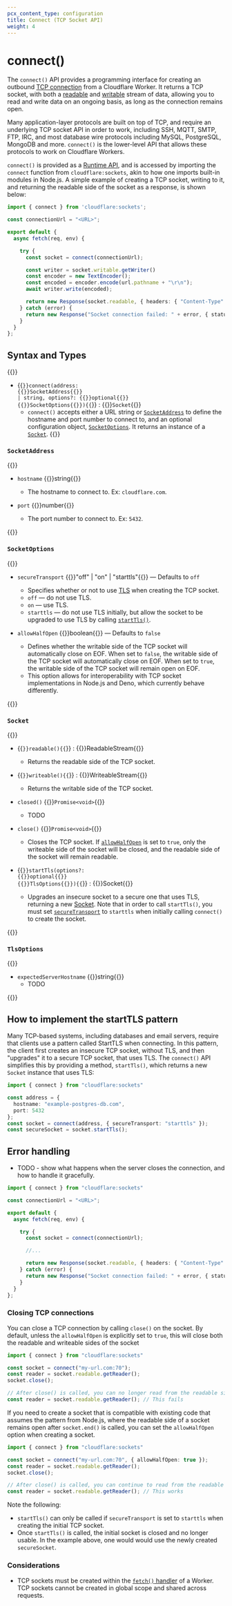 ```yaml
---
pcx_content_type: configuration
title: Connect (TCP Socket API)
weight: 4
---
```


# connect()

The `connect()` API provides a programming interface for creating an outbound [TCP connection](https://www.cloudflare.com/learning/ddos/glossary/tcp-ip/) from a Cloudflare Worker. It returns a TCP socket, with both a [readable](/workers/runtime-apis/streams/readablestream/) and [writable](/workers/runtime-apis/streams/writablestream/) stream of data, allowing you to read and write data on an ongoing basis, as long as the connection remains open.

Many application-layer protocols are built on top of TCP, and require an underlying TCP socket API in order to work, including SSH, MQTT, SMTP, FTP, IRC, and most database wire protocols including MySQL, PostgreSQL, MongoDB and more. `connect()` is the lower-level API that allows these protocols to work on Cloudflare Workers.

`connect()` is provided as a [Runtime API](/workers/runtime-apis/), and is accessed by importing the `connect` function from `cloudflare:sockets`, akin to how one imports built-in modules in Node.js. A simple example of creating a TCP socket, writing to it, and returning the readable side of the socket as a response, is shown below:


```typescript
import { connect } from 'cloudflare:sockets';

const connectionUrl = "<URL>";

export default {
  async fetch(req, env) {

    try {
      const socket = connect(connectionUrl);

      const writer = socket.writable.getWriter()
      const encoder = new TextEncoder();
      const encoded = encoder.encode(url.pathname + "\r\n");
      await writer.write(encoded);

      return new Response(socket.readable, { headers: { "Content-Type": "text/plain" } });
    } catch (error) {
      return new Response("Socket connection failed: " + error, { status: 500 });
    }
  }
};
```

## Syntax and Types

{{<definitions>}}

- {{<code>}}connect(address: {{<type-link href="/workers/runtime-apis/connect/#socketaddress">}}SocketAddress{{</type-link>}} | string, options?: {{<prop-meta>}}optional{{</prop-meta>}} {{<type-link href="/workers/runtime-apis/connect/#socketoptions">}}SocketOptions{{</type-link>}}){{</code>}} : {{<type-link href="/workers/runtime-apis/connect/#socket">}}`Socket`{{</type-link>}}
  - `connect()` accepts either a URL string or [`SocketAddress`](/workers/runtime-apis/connect/#socketaddress) to define the hostname and port number to connect to, and an optional configuration object, [`SocketOptions`](/workers/runtime-apis/connect/#socketoptions). It returns an instance of a [`Socket`](/workers/runtime-apis/connect/#socket).
{{</definitions>}}

### `SocketAddress`

{{<definitions>}}

- `hostname` {{<type>}}string{{</type>}}
  - The hostname to connect to. Ex: `cloudflare.com`.

- `port` {{<type>}}number{{</type>}}
  - The port number to connect to. Ex: `5432`.

{{</definitions>}}

### `SocketOptions`

{{<definitions>}}

- `secureTransport` {{<type>}}"off" | "on" | "starttls"{{</type>}} — Defaults to `off`
  - Specifies whether or not to use [TLS](https://www.cloudflare.com/learning/ssl/transport-layer-security-tls/) when creating the TCP socket.
  - `off` — do not use TLS.
  - `on` — use TLS.
  - `starttls` — do not use TLS initially, but allow the socket to be upgraded to use TLS by calling [`startTls()`](/workers/runtime-apis/connect/#how-to-implement-the-starttls-pattern).

- `allowHalfOpen` {{<type>}}boolean{{</type>}} — Defaults to `false`
  - Defines whether the writable side of the TCP socket will automatically close on EOF. When set to `false`, the writable side of the TCP socket will automatically close on EOF. When set to `true`, the writable side of the TCP socket will remain open on EOF.
  - This option allows for interoperability with TCP socket implementations in Node.js and Deno, which currently behave differently.

{{</definitions>}}

### `Socket`

{{<definitions>}}

- {{<code>}}readable(){{</code>}} : {{<type-link href="/workers/runtime-apis/streams/readablestream/">}}ReadableStream{{</type-link>}}
  - Returns the readable side of the TCP socket.

- {{<code>}}writeable(){{</code>}} : {{<type-link href="/workers/runtime-apis/streams/writeable/">}}WriteableStream{{</type-link>}}
  - Returns the writable side of the TCP socket.

- `closed()` {{<type>}}`Promise<void>`{{</type>}}
  - TODO

- `close()` {{<type>}}`Promise<void>`{{</type>}}
  - Closes the TCP socket. If [`allowHalfOpen`](/workers/runtime-apis/connect/#socketoptions) is set to `true`, only the writeable side of the socket will be closed, and the readable side of the socket will remain readable.

- {{<code>}}startTls(options?: {{<prop-meta>}}optional{{</prop-meta>}} {{<type-link href="/workers/runtime-apis/connect/#tlsoptions">}}TlsOptions{{</type-link>}}){{</code>}} : {{<type-link href="/workers/runtime-apis/connect/#socket">}}Socket{{</type-link>}}
  - Upgrades an insecure socket to a secure one that uses TLS, returning a new [Socket](/workers/runtime-apis/connect#socket). Note that in order to call `startTls()`, you must set [`secureTransport`](/workers/runtime-apis/connect/#socketoptions) to `starttls` when initially calling `connect()` to create the socket.

{{</definitions>}}

### `TlsOptions`

{{<definitions>}}

- `expectedServerHostname` {{<type>}}string{{</type>}}
  - TODO

{{</definitions>}}

## How to implement the startTLS pattern

Many TCP-based systems, including databases and email servers, require that clients use a pattern called StartTLS when connecting. In this pattern, the client first creates an insecure TCP socket, without TLS, and then "upgrades" it to a secure TCP socket, that uses TLS. The `connect()` API simplifies this by providing a method, `startTls()`, which returns a new `Socket` instance that uses TLS:

```typescript
import { connect } from "cloudflare:sockets"

const address = {
  hostname: "example-postgres-db.com",
  port: 5432
};
const socket = connect(address, { secureTransport: "starttls" });
const secureSocket = socket.startTls();
```

## Error handling

- TODO - show what happens when the server closes the connection, and how to handle it gracefully.

```typescript
import { connect } from "cloudflare:sockets"

const connectionUrl = "<URL>";

export default {
  async fetch(req, env) {

    try {
      const socket = connect(connectionUrl);

      //...

      return new Response(socket.readable, { headers: { "Content-Type": "text/plain" } });
    } catch (error) {
      return new Response("Socket connection failed: " + error, { status: 500 });
    }
  }
};
```

### Closing TCP connections

You can close a TCP connection by calling `close()` on the socket. By default, unless the `allowHalfOpen` is explicitly set to `true`, this will close both the readable and writeable sides of the socket

```typescript
import { connect } from "cloudflare:sockets"

const socket = connect("my-url.com:70");
const reader = socket.readable.getReader();
socket.close();

// After close() is called, you can no longer read from the readable side of the socket
const reader = socket.readable.getReader(); // This fails
```

If you need to create a socket that is compatible with existing code that assumes the pattern from Node.js, where the readable side of a socket remains open after `socket.end()` is called, you can set the `allowHalfOpen` option when creating a socket.

```typescript
import { connect } from "cloudflare:sockets"

const socket = connect("my-url.com:70", { allowHalfOpen: true });
const reader = socket.readable.getReader();
socket.close();

// After close() is called, you can continue to read from the readable side of the socket
const reader = socket.readable.getReader(); // This works
```

Note the following:

- `startTls()` can only be called if `secureTransport` is set to `starttls` when creating the initial TCP socket.
- Once `startTls()` is called, the initial socket is closed and no longer usable. In the example above, one would would use the newly created `secureSocket`.

### Considerations

- TCP sockets must be created within the [`fetch()` handler](/workers/get-started/guide/#3-write-code) of a Worker. TCP sockets cannot be created in global scope and shared across requests. 